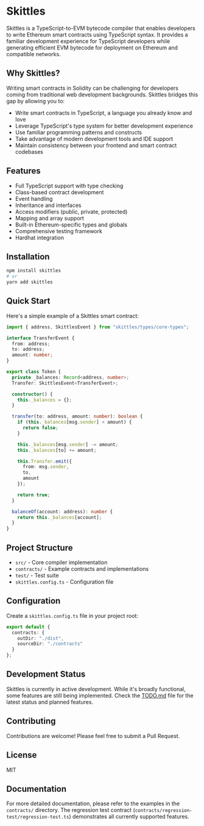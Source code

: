 # Skittles

Skittles is a TypeScript-to-EVM bytecode compiler that enables developers to write Ethereum smart contracts using TypeScript syntax. It provides a familiar development experience for TypeScript developers while generating efficient EVM bytecode for deployment on Ethereum and compatible networks.

## Why Skittles?

Writing smart contracts in Solidity can be challenging for developers coming from traditional web development backgrounds. Skittles bridges this gap by allowing you to:

- Write smart contracts in TypeScript, a language you already know and love
- Leverage TypeScript's type system for better development experience
- Use familiar programming patterns and constructs
- Take advantage of modern development tools and IDE support
- Maintain consistency between your frontend and smart contract codebases

## Features

- Full TypeScript support with type checking
- Class-based contract development
- Event handling
- Inheritance and interfaces
- Access modifiers (public, private, protected)
- Mapping and array support
- Built-in Ethereum-specific types and globals
- Comprehensive testing framework
- Hardhat integration

## Installation

```bash
npm install skittles
# or
yarn add skittles
```

## Quick Start

Here's a simple example of a Skittles smart contract:

```typescript
import { address, SkittlesEvent } from "skittles/types/core-types";

interface TransferEvent {
  from: address;
  to: address;
  amount: number;
}

export class Token {
  private _balances: Record<address, number>;
  Transfer: SkittlesEvent<TransferEvent>;

  constructor() {
    this._balances = {};
  }

  transfer(to: address, amount: number): boolean {
    if (this._balances[msg.sender] < amount) {
      return false;
    }

    this._balances[msg.sender] -= amount;
    this._balances[to] += amount;

    this.Transfer.emit({
      from: msg.sender,
      to,
      amount
    });

    return true;
  }

  balanceOf(account: address): number {
    return this._balances[account];
  }
}
```

## Project Structure

- `src/` - Core compiler implementation
- `contracts/` - Example contracts and implementations
- `test/` - Test suite
- `skittles.config.ts` - Configuration file

## Configuration

Create a `skittles.config.ts` file in your project root:

```typescript
export default {
  contracts: {
    outDir: "./dist",
    sourceDir: "./contracts"
  }
};
```

## Development Status

Skittles is currently in active development. While it's broadly functional, some features are still being implemented. Check the [TODO.md](TODO.md) file for the latest status and planned features.

## Contributing

Contributions are welcome! Please feel free to submit a Pull Request.

## License

MIT

## Documentation

For more detailed documentation, please refer to the examples in the `contracts/` directory. The regression test contract (`contracts/regression-test/regression-test.ts`) demonstrates all currently supported features.
